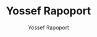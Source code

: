 ---
title: "Yossef Rapoport"
excerpt: "Project Participant"
author: Yossef Rapoport
toc: false
toc_sticky: false
layout: single
---